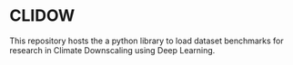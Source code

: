 # CLIDOW
This repository hosts the a python library to load dataset benchmarks for research in Climate Downscaling using Deep Learning.
